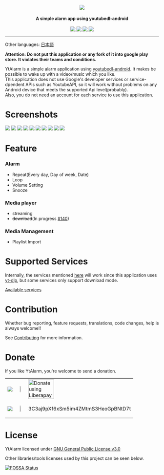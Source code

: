 <p align="center"><img src="docs/logo/logo-no-background.png"></p>
<h4 align="center"><b>A simple alarm app using youtubedl-android</b></h4>

<p align="center">
<a href="https://github.com/turtton/YtAlarm/actions/workflows/check_code.yml">
    <img src="https://github.com/turtton/YtAlarm/actions/workflows/check_code.yml/badge.svg">
</a>
<a href="https://www.codacy.com?utm_source=github.com&amp;utm_medium=referral&amp;utm_content=turtton/YtAlarm&amp;utm_campaign=Badge_Grade">
    <img src="https://app.codacy.com/project/badge/Grade/5f8c410c677a4172a5641242bf40d6c4">
</a>
<a href="https://codecov.io/gh/turtton/YtAlarm"> 
    <img src="https://codecov.io/gh/turtton/YtAlarm/branch/main/graph/badge.svg?token=KBB10HH0TL"/> 
</a>
<a href="https://app.fossa.com/projects/custom%2B34065%2Fgithub.com%2Fturtton%2FYtAlarm?ref=badge_shield" alt="FOSSA Status"><img src="https://app.fossa.com/api/projects/custom%2B34065%2Fgithub.com%2Fturtton%2FYtAlarm.svg?type=shield"/></a>
</p>

------

Other languages: [日本語](docs/readme/README_ja.md)

**Attention: Do not put this application or any fork of it into google play store. It violates their teams and conditions.**

YtAlarm is a simple alarm application using [youtubedl-android](https://github.com/yausername/youtubedl-android). It makes be possible to wake up with a video/music which you like.  
This application does not use Google's developer services or service-dpendent APIs such as YoutubeAPI, so it will work without problems on any Android device that meets the supported Api level(probably).  
Also, you do not need an account for each service to use this application.

# Screenshots

[<img src="fastlane/metadata/android/en-US/images/phoneScreenshots/alarm.png" with=160>](fastlane/metadata/android/en-US/images/phoneScreenshots/alarm.png)
[<img src="fastlane/metadata/android/en-US/images/phoneScreenshots/alarms.png" with=160>](fastlane/metadata/android/en-US/images/phoneScreenshots/alarms.png)
[<img src="fastlane/metadata/android/en-US/images/phoneScreenshots/alarmSettings.png" with=160>](fastlane/metadata/android/en-US/images/phoneScreenshots/alarmSettings.png)
[<img src="fastlane/metadata/android/en-US/images/phoneScreenshots/playlist.png" with=160>](fastlane/metadata/android/en-US/images/phoneScreenshots/playlist.png)
[<img src="fastlane/metadata/android/en-US/images/phoneScreenshots/videos-origin.png" with=160>](fastlane/metadata/android/en-US/images/phoneScreenshots/videos-origin.png)
[<img src="fastlane/metadata/android/en-US/images/phoneScreenshots/videos-playlist.png" with=160>](fastlane/metadata/android/en-US/images/phoneScreenshots/videos-playlist.png)
[<img src="fastlane/metadata/android/en-US/images/phoneScreenshots/allvideos.png" with=160>](fastlane/metadata/android/en-US/images/phoneScreenshots/allvideos.png)
[<img src="fastlane/metadata/android/en-US/images/phoneScreenshots/drawer.png" with=160>](fastlane/metadata/android/en-US/images/phoneScreenshots/drawer.png)
[<img src="fastlane/metadata/android/en-US/images/phoneScreenshots/videoplayer.png" with=160>](fastlane/metadata/android/en-US/images/phoneScreenshots/videoplayer.png)
[<img src="fastlane/metadata/android/en-US/images/phoneScreenshots/aboutpage.png" with=160>](fastlane/metadata/android/en-US/images/phoneScreenshots/aboutpage.png)

# Feature

### Alarm

- Repeat(Every day, Day of week, Date)
- Loop
- Volume Setting
- Snooze

### Media player

- streaming
- ~~download~~(In progress [#140](https://github.com/turtton/YtAlarm/issues/140))

### Media Management

- Playlist Import

# Supported Services

Internally, the services mentioned [here](https://github.com/yt-dlp/yt-dlp/tree/master/yt_dlp/extractor) will work since this application uses [yt-dlp](https://github.com/yt-dlp/yt-dlp), but some services only support  download mode.

[Available services](docs/AVAILABLE_SERVICES.md)

# Contribution

Whether bug reporting, feature requests, translations, code changes, help is always welcome!!

See [Contributing](.github/CONTRIBUTING.md) for more information.

# Donate

If you like YtAlarm, you're welcome to send a donation.

<table>
    <tr>
        <td><img src="https://liberapay.com/assets/liberapay/logo-v2_black-on-yellow.svg?etag=.yjV53S_Yb2wp7l1bfBotLA~~"></td>
        <td><p align="center"><a href="https://liberapay.com/turtton/donate"><img src="docs/qr/qr_liberapay.png" width="33%" height="33%"></a></p></td>
        <td><a href="https://liberapay.com/turtton/donate"><img alt="Donate using Liberapay" src="https://liberapay.com/assets/widgets/donate.svg" width="50%" height="50%"></a></td>
    </tr>
    <tr>
        <td><p align="center"><img src="https://bitcoin.org/img/icons/logotop.svg"></p></td>
        <td><p align="center"><img src="https://bitflyer.com/ex/qr?text=3C3aj9pXf6xSm5im4ZMtmS3HeoGpBNtD7t" width="33%" height="33%"></p></td>
        <td>3C3aj9pXf6xSm5im4ZMtmS3HeoGpBNtD7t  </td>
    </tr>
</table>


# License

YtAlarm licensed under [GNU General Public License v3.0](https://github.com/turtton/YtAlarm/blob/HEAD/LICENSE)

Other libraries/tools licenses used by this project can be seen below.

[![FOSSA Status](https://app.fossa.com/api/projects/custom%2B34065%2Fgithub.com%2Fturtton%2FYtAlarm.svg?type=large)](https://app.fossa.com/projects/custom%2B34065%2Fgithub.com%2Fturtton%2FYtAlarm?ref=badge_large)
